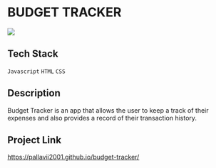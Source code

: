# BUDGET TRACKER
<a href="https://github.com/Spectrum-CETB/Spectober_Fest/tree/main/projects_Intermediate"><img src="https://img.shields.io/badge/Projects%20-Intermediate-blue.svg"/></a>

## Tech Stack
`Javascript` `HTML` `CSS`

## Description
Budget Tracker is an app that allows the user to keep a track of their expenses and also provides a record of their transaction history.

## Project Link
 https://pallavii2001.github.io/budget-tracker/
